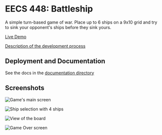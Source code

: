 # EECS 448: Battleship

A simple turn-based game of war. Place up to 6 ships on a 9x10 grid and try to sink your opponent's ships before they sink yours.

[Live Demo](http://mambo.zzz.com.ua/project/eecs-448-battleship/eecs-448-battleship/)

[Description of the development process](https://max.patii.uk/projects/battleship)


## Deployment and Documentation

See the docs in the [documentation directory](./documentation/)


## Screenshots

![Game's main screen](./documentation/screenshots/mainpage.png)

![Ship selection with 4 ships](./documentation/screenshots/shipsel.png)

![View of the board](./documentation/screenshots/boardview.png)

![Game Over screen](./documentation/screenshots/gameover.png)
